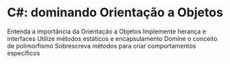 # C#: dominando Orientação a Objetos

Entenda a importância da Orientação a Objetos
Implemente herança e interfaces
Utilize métodos estáticos e encapsulamento
Domine o conceito de polimorfismo
Sobrescreva métodos para criar comportamentos específicos

